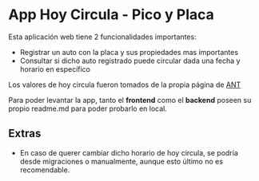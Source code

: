 # App Hoy Circula - Pico y Placa

Esta aplicación web tiene 2 funcionalidades importantes:
- Registrar un auto con la placa y sus propiedades mas importantes
- Consultar si dicho auto registrado puede circular dada una fecha y horario en específico

Los valores de hoy circula fueron tomados de la propia página de [ANT](https://www.amt.gob.ec/index.php/informacion/pico-y-placa/)

Para poder levantar la app, tanto el **frontend** como el **backend** poseen su propio readme.md para poder probarlo en local.

## Extras
- En caso de querer cambiar dicho horario de hoy circula, se podría desde migraciones o manualmente, aunque esto último no es recomendable.